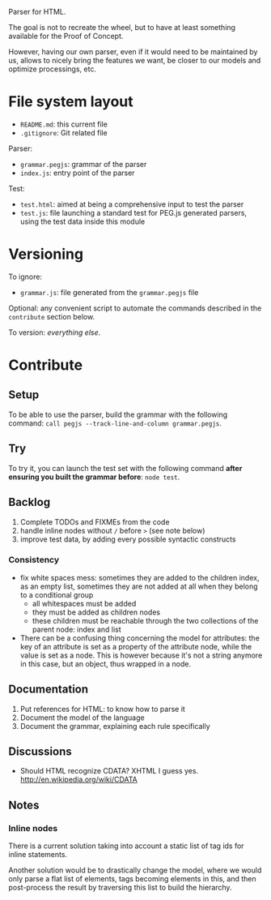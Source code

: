 Parser for HTML.

The goal is not to recreate the wheel, but to have at least something available for the Proof of Concept.

However, having our own parser, even if it would need to be maintained by us, allows to nicely bring the features we want, be closer to our models and optimize processings, etc.

# File system layout

* `README.md`: this current file
* `.gitignore`: Git related file

Parser:

* `grammar.pegjs`: grammar of the parser
* `index.js`: entry point of the parser

Test:

* `test.html`: aimed at being a comprehensive input to test the parser
* `test.js`: file launching a standard test for PEG.js generated parsers, using the test data inside this module

# Versioning

To ignore:

* `grammar.js`: file generated from the `grammar.pegjs` file

Optional: any convenient script to automate the commands described in the `contribute` section below.

To version: _everything else_.

# Contribute

## Setup

To be able to use the parser, build the grammar with the following command: `call pegjs --track-line-and-column grammar.pegjs`.

## Try

To try it, you can launch the test set with the following command __after ensuring you built the grammar before__: `node test`.

## Backlog

1. Complete TODOs and FIXMEs from the code
1. handle inline nodes without `/` before `>` (see note below)
1. improve test data, by adding every possible syntactic constructs

### Consistency

* fix white spaces mess: sometimes they are added to the children index, as an empty list, sometimes they are not added at all when they belong to a conditional group
	* all whitespaces must be added
	* they must be added as children nodes
	* these children must be reachable through the two collections of the parent node: index and list
* There can be a confusing thing concerning the model for attributes: the key of an attribute is set as a property of the attribute node, while the value is set as a node. This is however because it's not a string anymore in this case, but an object, thus wrapped in a node.

## Documentation

1. Put references for HTML: to know how to parse it
1. Document the model of the language
1. Document the grammar, explaining each rule specifically

## Discussions

* Should HTML recognize CDATA? XHTML I guess yes. http://en.wikipedia.org/wiki/CDATA

## Notes

### Inline nodes

There is a current solution taking into account a static list of tag ids for inline statements.

Another solution would be to drastically change the model, where we would only parse a flat list of elements, tags becoming elements in this, and then post-process the result by traversing this list to build the hierarchy.
